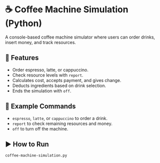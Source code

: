# ☕ Coffee Machine Simulation (Python)

A console-based coffee machine simulator where users can order drinks, insert money, and track resources.

## 🚀 Features

- Order espresso, latte, or cappuccino.
- Check resource levels with `report`.
- Calculates cost, accepts payment, and gives change.
- Deducts ingredients based on drink selection.
- Ends the simulation with `off`.

## 🧾 Example Commands

- `espresso`, `latte`, or `cappuccino` to order a drink.
- `report` to check remaining resources and money.
- `off` to turn off the machine.

## ▶️ How to Run

```bash
coffee-machine-simulation.py
